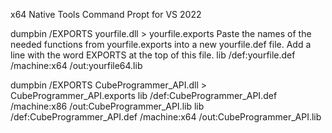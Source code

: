 x64 Native Tools Command Propt for VS 2022

dumpbin /EXPORTS yourfile.dll > yourfile.exports
Paste the names of the needed functions from yourfile.exports into a new yourfile.def file. Add a line with the word EXPORTS at the top of this file.
lib /def:yourfile.def /machine:x64 /out:yourfile64.lib


dumpbin /EXPORTS CubeProgrammer_API.dll > CubeProgrammer_API.exports
lib /def:CubeProgrammer_API.def /machine:x86 /out:CubeProgrammer_API.lib
lib /def:CubeProgrammer_API.def /machine:x64 /out:CubeProgrammer_API.lib
